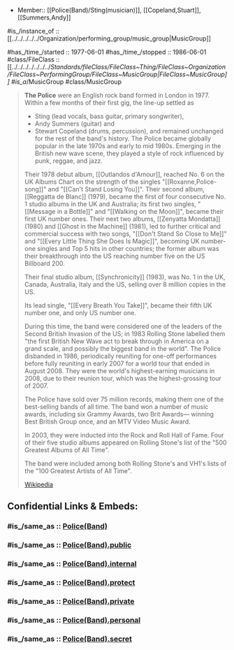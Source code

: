 - Member:: [[Police(Band)/Sting(musician)]], [[Copeland,Stuart]], [[Summers,Andy]] 

#is_/instance_of :: [[../../../../../Organization/performing_group/music_group|MusicGroup]] 

#has_/time_/started :: 1977-06-01 
#has_/time_/stopped  :: 1986-06-01 
#class/FileClass :: [[../../../../../../../_Standards/fileClass/FileClass~Thing/FileClass~Organization/FileClass~PerformingGroup/FileClass~MusicGroup|FileClass~MusicGroup]] 
#is_a_/MusicGroup
#class/MusicGroup


> **The Police** were an English rock band formed in London in 1977. 
> Within a few months of their first gig, the line-up settled as 
> - Sting (lead vocals, bass guitar, primary songwriter), 
> - Andy Summers (guitar) and 
> - Stewart Copeland (drums, percussion), 
> and remained unchanged for the rest of the band's history. 
> The Police became globally popular in the late 1970s and early to mid 1980s. 
> Emerging in the British new wave scene, 
> they played a style of rock influenced by punk, reggae, and jazz.
>
> Their 1978 debut album, [[Outlandos d'Amour]], reached No. 6 on the UK Albums Chart 
> on the strength of the singles "[[Roxanne,Police-song]]" and "[[Can't Stand Losing You]]". 
> Their second album, [[Reggatta de Blanc]] (1979), became 
> the first of four consecutive No. 1 studio albums in the UK and Australia; 
> its first two singles, "[[Message in a Bottle]]" and "[[Walking on the Moon]]", 
> became their first UK number ones. 
> Their next two albums, [[Zenyatta Mondatta]] (1980) and [[Ghost in the Machine]] (1981), 
> led to further critical and commercial success with two songs, 
> "[[Don't Stand So Close to Me]]" and "[[Every Little Thing She Does Is Magic]]", 
> becoming UK number-one singles and Top 5 hits in other countries; 
> the former album was their breakthrough into the US 
> reaching number five on the US Billboard 200.
>
> Their final studio album, [[Synchronicity]] (1983), 
> was No. 1 in the UK, Canada, Australia, Italy and the US, 
> selling over 8 million copies in the US. 
> 
> Its lead single, "[[Every Breath You Take]]", became their fifth UK number one, 
> and only US number one. 
> 
> During this time, the band were considered 
> one of the leaders of the Second British Invasion of the US; in 1983 
> Rolling Stone labelled them "the first British New Wave act 
> to break through in America on a grand scale, and possibly the biggest band in the world". 
> The Police disbanded in 1986, 
> periodically reuniting for one-off performances 
> before fully reuniting in early 2007 for a world tour that ended in August 2008. 
> They were the world's highest-earning musicians in 2008, due to their reunion tour, 
> which was the highest-grossing tour of 2007.
>
> The Police have sold over 75 million records, 
> making them one of the best-selling bands of all time. 
> The band won a number of music awards, including six Grammy Awards, two Brit Awards—
> winning Best British Group once, and an MTV Video Music Award. 
> 
> In 2003, they were inducted into the Rock and Roll Hall of Fame. 
> Four of their five studio albums appeared on Rolling Stone's 
> list of the "500 Greatest Albums of All Time". 
> 
> The band were included among both Rolling Stone's and VH1's 
> lists of the "100 Greatest Artists of All Time".
>
> [Wikipedia](https://en.wikipedia.org/wiki/The%20Police)


## Confidential Links & Embeds: 

### #is_/same_as :: [Police(Band)](/_Standards/Society/Communication/Media/Music/Musician/Music~Band/Police(Band).md) 

### #is_/same_as :: [Police(Band).public](/_public/Society/Communication/Media/Music/Musician/Music~Band/Police(Band).public.md) 

### #is_/same_as :: [Police(Band).internal](/_internal/Society/Communication/Media/Music/Musician/Music~Band/Police(Band).internal.md) 

### #is_/same_as :: [Police(Band).protect](/_protect/Society/Communication/Media/Music/Musician/Music~Band/Police(Band).protect.md) 

### #is_/same_as :: [Police(Band).private](/_private/Society/Communication/Media/Music/Musician/Music~Band/Police(Band).private.md) 

### #is_/same_as :: [Police(Band).personal](/_personal/Society/Communication/Media/Music/Musician/Music~Band/Police(Band).personal.md) 

### #is_/same_as :: [Police(Band).secret](/_secret/Society/Communication/Media/Music/Musician/Music~Band/Police(Band).secret.md)

